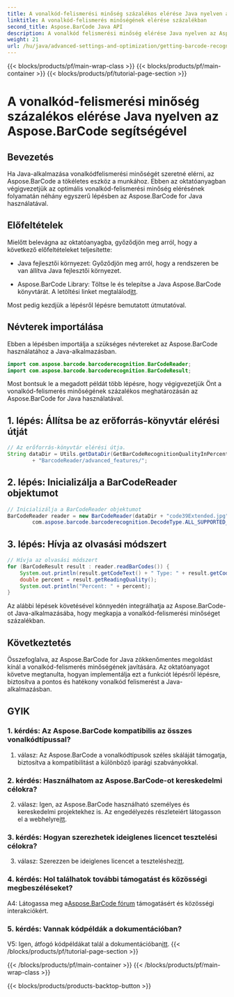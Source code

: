 ```yaml
---
title: A vonalkód-felismerési minőség százalékos elérése Java nyelven az Aspose.BarCode segítségével
linktitle: A vonalkód-felismerés minőségének elérése százalékban
second_title: Aspose.BarCode Java API
description: A vonalkód felismerési minőség elérése Java nyelven az Aspose.BarCode segítségével. Kövesse lépésről lépésre útmutatónkat az optimális eredmény érdekében.
weight: 21
url: /hu/java/advanced-settings-and-optimization/getting-barcode-recognition-quality-percent/
---
```


{{< blocks/products/pf/main-wrap-class >}}
{{< blocks/products/pf/main-container >}}
{{< blocks/products/pf/tutorial-page-section >}}

# A vonalkód-felismerési minőség százalékos elérése Java nyelven az Aspose.BarCode segítségével

## Bevezetés

Ha Java-alkalmazása vonalkódfelismerési minőségét szeretné elérni, az Aspose.BarCode a tökéletes eszköz a munkához. Ebben az oktatóanyagban végigvezetjük az optimális vonalkód-felismerési minőség elérésének folyamatán néhány egyszerű lépésben az Aspose.BarCode for Java használatával.

## Előfeltételek

Mielőtt belevágna az oktatóanyagba, győződjön meg arról, hogy a következő előfeltételeket teljesítette:

- Java fejlesztői környezet: Győződjön meg arról, hogy a rendszeren be van állítva Java fejlesztői környezet.

-  Aspose.BarCode Library: Töltse le és telepítse a Java Aspose.BarCode könyvtárát. A letöltési linket megtalálod[itt](https://releases.aspose.com/barcode/java/).

Most pedig kezdjük a lépésről lépésre bemutatott útmutatóval.

## Névterek importálása

Ebben a lépésben importálja a szükséges névtereket az Aspose.BarCode használatához a Java-alkalmazásban.

```java
import com.aspose.barcode.barcoderecognition.BarCodeReader;
import com.aspose.barcode.barcoderecognition.BarCodeResult;


```

Most bontsuk le a megadott példát több lépésre, hogy végigvezetjük Önt a vonalkód-felismerés minőségének százalékos meghatározásán az Aspose.BarCode for Java használatával.

## 1. lépés: Állítsa be az erőforrás-könyvtár elérési útját

```java
// Az erőforrás-könyvtár elérési útja.
String dataDir = Utils.getDataDir(GetBarCodeRecognitionQualityInPercent.class)
		+ "BarcodeReader/advanced_features/";
```

## 2. lépés: Inicializálja a BarCodeReader objektumot

```java
// Inicializálja a BarCodeReader objektumot
BarCodeReader reader = new BarCodeReader(dataDir + "code39Extended.jpg",
		com.aspose.barcode.barcoderecognition.DecodeType.ALL_SUPPORTED_TYPES);
```

## 3. lépés: Hívja az olvasási módszert

```java
// Hívja az olvasási módszert
for (BarCodeResult result : reader.readBarCodes()) {
	System.out.println(result.getCodeText() + " Type: " + result.getCodeType());
	double percent = result.getReadingQuality();
	System.out.println("Percent: " + percent);
}
```

Az alábbi lépések követésével könnyedén integrálhatja az Aspose.BarCode-ot Java-alkalmazásába, hogy megkapja a vonalkód-felismerési minőséget százalékban.

## Következtetés

Összefoglalva, az Aspose.BarCode for Java zökkenőmentes megoldást kínál a vonalkód-felismerés minőségének javítására. Az oktatóanyagot követve megtanulta, hogyan implementálja ezt a funkciót lépésről lépésre, biztosítva a pontos és hatékony vonalkód felismerést a Java-alkalmazásban.

## GYIK

### 1. kérdés: Az Aspose.BarCode kompatibilis az összes vonalkódtípussal?

1. válasz: Az Aspose.BarCode a vonalkódtípusok széles skáláját támogatja, biztosítva a kompatibilitást a különböző iparági szabványokkal.

### 2. kérdés: Használhatom az Aspose.BarCode-ot kereskedelmi célokra?

 2. válasz: Igen, az Aspose.BarCode használható személyes és kereskedelmi projektekhez is. Az engedélyezés részleteiért látogasson el a webhelyre[itt](https://purchase.aspose.com/buy).

### 3. kérdés: Hogyan szerezhetek ideiglenes licencet tesztelési célokra?

3. válasz: Szerezzen be ideiglenes licencet a teszteléshez[itt](https://purchase.aspose.com/temporary-license/).

### 4. kérdés: Hol találhatok további támogatást és közösségi megbeszéléseket?

 A4: Látogassa meg a[Aspose.BarCode fórum](https://forum.aspose.com/c/barcode/13) támogatásért és közösségi interakciókért.

### 5. kérdés: Vannak kódpéldák a dokumentációban?

 V5: Igen, átfogó kódpéldákat talál a dokumentációban[itt](https://reference.aspose.com/barcode/java/).
{{< /blocks/products/pf/tutorial-page-section >}}

{{< /blocks/products/pf/main-container >}}
{{< /blocks/products/pf/main-wrap-class >}}

{{< blocks/products/products-backtop-button >}}
